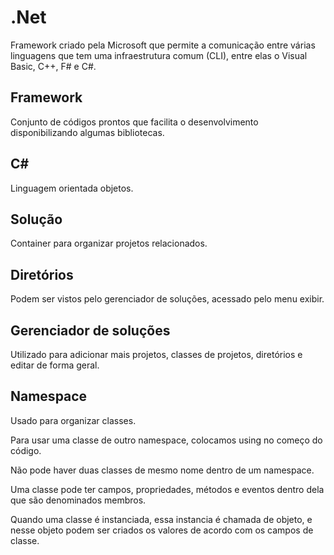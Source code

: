 # .Net

Framework criado pela Microsoft que permite a comunicação entre várias linguagens que tem uma infraestrutura comum (CLI), entre elas o Visual Basic, C++, F# e C#.



## Framework

Conjunto de códigos prontos que facilita o desenvolvimento disponibilizando algumas bibliotecas.

## C#

Linguagem orientada objetos.

## Solução

Container para organizar projetos relacionados.

## Diretórios

Podem ser  vistos pelo gerenciador de soluções, acessado pelo menu exibir.

## Gerenciador de soluções

Utilizado para adicionar mais projetos, classes de projetos, diretórios e editar de forma geral.

## Namespace

Usado para organizar classes.

Para usar uma classe de outro namespace, colocamos using no começo do código.

Não pode haver duas classes de mesmo nome dentro de um namespace.

Uma classe pode ter campos, propriedades, métodos e eventos dentro dela que são denominados membros.

Quando uma classe é instanciada, essa instancia é chamada de objeto, e nesse objeto podem ser criados os valores de acordo com os campos de classe.
